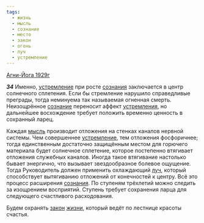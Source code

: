 ```yaml
---
tags:
  - жизнь
  - мысль
  - сознание
  - место
  - закон
  - огонь
  - луч
  - устремление
---
```


[Агни-Йога 1929г](https://127.0.0.1:4002/agni/1929)

___34___
Именно, [устремление](../../../tags/#устремление) при росте [сознания](../../../tags/#[сознание](../../../tags/#сознание)) заключается в центр солнечного сплетения. Если бы стремление нарушило справедливые преграды, тогда неминуема так называемая огненная смерть. Неизощрённое [сознание](../../../tags/#сознание) переносит аффект [устремления](../../../tags/#устремление), но дальнейшее восхождение требует положить временно ценность в сохранный ларец.   

Каждая [мысль](../../../tags/#мысль) производит отложения на стенках каналов нервной системы. Чем совершеннее [устремление](../../../tags/#устремление), тем отложения фосфоричнее; тогда единственным достаточно защищённым местом для горючего материала будет солнечное сплетение, которое постепенно втягивает отложения служебных каналов. Иногда такое втягивание настолько бывает энергично, что вызывает звездообразное болевое ощущение. Тогда Руководитель должен применить охлаждающий [луч](../../../tags/#луч), который способствует вытягиванию отложений от конечностей к центру. Всё это процесс расширения [сознания](../../../tags/#[сознание](../../../tags/#сознание)). По ступеням трёхлетий можно следить за изощрением восприятий. Ступень требует сохранения ларца для следующего счастливого расходования.   

Будем охранять [закон](../../../tags/#закон) [жизни](../../../tags/#жизнь), который ведёт по лестнице красоты счастья.